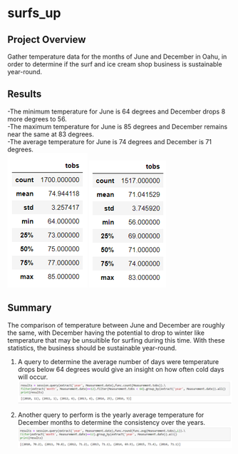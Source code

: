 # surfs_up

## Project Overview  
Gather temperature data for the months of June and December in Oahu, in order to determine if the surf and ice cream shop business is sustainable year-round.

## Results  
-The minimum temperature for June is 64 degrees and December drops 8 more degrees to 56.  
-The maximum temperature for June is 85 degrees and December remains near the same at 83 degrees.  
-The average temperature for June is 74 degrees and December is 71 degrees.  
![Resources/june_tobs.PNG](Resources/june_tobs.PNG)
![Resources/dec_tobs.PNG](Resources/dec_tobs.PNG)  

## Summary  
The comparison of temperature between June and December are roughly the same, with December having the potential to drop to winter like temperature that may be unsuitible for surfing during this time. With these statistics, the business should be sustainable year-round.
1. A query to determine the average number of days were temperature drops below 64 degrees would give an insight on how often cold days will occur.  
![Resources/days_below_64_dec.PNG](Resources/days_below_64_dec.PNG)  

2. Another query to perform is the yearly average temperature for December months to determine the consistency over the years.  
![Resources/yearly_dec_avg.PNG](Resources/yearly_dec_avg.PNG)  